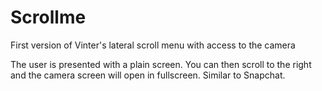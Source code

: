 # Scrollme
First version of Vinter's lateral scroll menu with access to the camera

The user is presented with a plain screen.
You can then scroll to the right and the camera screen will open in fullscreen. 
Similar to Snapchat.
